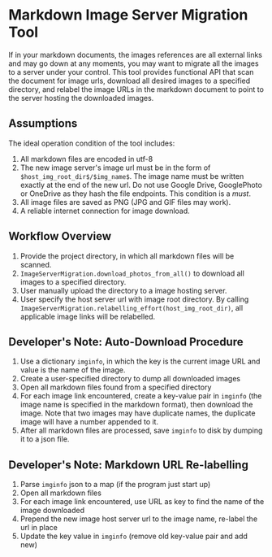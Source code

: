 # Markdown Image Server Migration Tool

If in your markdown documents, the images references are all external links and may go down at any moments, you may want to migrate all the images to a server under your control.
This tool provides functional API that scan the document for image urls, download all desired images to a specified directory, and relabel the image URLs in the markdown document to point to the server hosting the downloaded images.

## Assumptions

The ideal operation condition of the tool includes:

1. All markdown files are encoded in utf-8
2. The new image server's image url must be in the form of `$host_img_root_dir$/$img_name$`. The image name must be written exactly at the end of the new url. Do not use Google Drive, GooglePhoto or OneDrive as they hash the file endpoints. This condition is a _must_.
3. All image files are saved as PNG (JPG and GIF files may work).
4. A reliable internet connection for image download.

## Workflow Overview

1. Provide the project directory, in which all markdown files will be scanned.
2. `ImageServerMigration.download_photos_from_all()` to download all images to a specified directory.
3. User manually upload the directory to a image hosting server.
4. User specify the host server url with image root directory. By calling `ImageServerMigration.relabelling_effort(host_img_root_dir)`, all applicable image links will be relabelled.

## Developer's Note: Auto-Download Procedure

1. Use a dictionary `imginfo`, in which the key is the current image URL and value is the name of the image.
2. Create a user-specified directory to dump all downloaded images
3. Open all markdown files found from a specified directory
4. For each image link encountered, create a key-value pair in `imginfo` (the image name is specified in the markdown format), then download the image. Note that two images may have duplicate names, the duplicate image will have a number appended to it.
5. After all markdown files are processed, save `imginfo` to disk by dumping it to a json file.

## Developer's Note: Markdown URL Re-labelling

1. Parse `imginfo` json to a map (if the program just start up)
2. Open all markdown files
3. For each image link encountered, use URL as key to find the name of the image downloaded
4. Prepend the new image host server url to the image name, re-label the url in place
5. Update the key value in `imginfo` (remove old key-value pair and add new)
